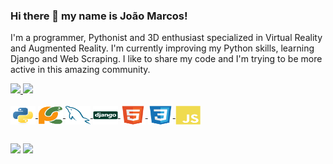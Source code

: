 ### Hi there 👋 my name is João Marcos!

I'm a programmer, Pythonist and 3D enthusiast specialized in Virtual Reality and Augmented Reality. I'm currently improving my Python skills, learning Django and Web Scraping. I like to share my code and I'm trying to be more active in this amazing community.

<a href="https://github.com/jmbenck">
  <img height="180em" src="https://github-readme-stats-eight-theta.vercel.app/api?username=jmbenck&show_icons=true&theme=dark&count_private=true"/>
  <img height="180em" src="https://github-readme-stats-eight-theta.vercel.app/api/top-langs/?username=jmbenck&layout=compact&langs_count=8&hide=php,blade&theme=dark&LaravelExample"/>
<div>
<div style="display: inline_block"><br>
   <img align="center" alt="Python" height="30" width="40" src="https://raw.githubusercontent.com/devicons/devicon/master/icons/python/python-original.svg">
  <img align="center" alt="Python" height="30" width="40" src="https://raw.githubusercontent.com/devicons/devicon/master/icons/pycharm/pycharm-original.svg">
    <img align="center" alt="Python" height="30" width="40" src="https://raw.githubusercontent.com/devicons/devicon/master/icons/mysql/mysql-original.svg">

   <img align="center" alt="Python" height="30" width="40" src="https://raw.githubusercontent.com/devicons/devicon/master/icons/django/django-original.svg">

  <img align="center" alt="Rafa-HTML" height="30" width="40" src="https://raw.githubusercontent.com/devicons/devicon/master/icons/html5/html5-original.svg">
  <img align="center" alt="Rafa-CSS" height="30" width="40" src="https://raw.githubusercontent.com/devicons/devicon/master/icons/css3/css3-original.svg">
  <img align="center" alt="Rafa-Js" height="30" width="40" src="https://raw.githubusercontent.com/devicons/devicon/master/icons/javascript/javascript-plain.svg">
</div>
  
  ##
  
  <div>
  <a href = "mailto: jmbenck@gmail.com"><img src="https://img.shields.io/badge/-Gmail-%23EA4335?style=for-the-badge&logo=gmail&logoColor=white" target="_blank"></a>
  <a href="https://www.linkedin.com/in/jmbenck" target="_blank"><img src="https://img.shields.io/badge/-LinkedIn-%230077B5?style=for-the-badge&logo=linkedin&logoColor=white" target="_blank"></a>

</div>
